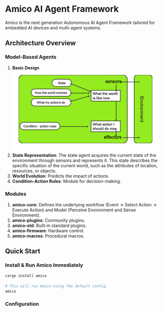 # Amico AI Agent Framework

Amico is the next generation Autonomous AI Agent Framework tailored for embedded AI devices and multi-agent systems.

## Architecture Overview

### Model-Based Agents

1. **Basic Design**
   ![Basic Design](https://github.com/AIMOverse/amico/blob/main/images/amico_basic_design.png)
2. **State Representation**: The state agent acquires the current state of the environment through sensors and represents it. This state describes the specific situation of the current world, such as the attributes of location, resources, or objects.
3. **World Evolution**: Predicts the impact of actions.
4. **Condition-Action Rules**: Module for decision-making.

### Modules

1. **amico-core**: Defines the underlying workflow (Event -> Select Action -> Execute Action) and Model (Perceive Environment and Sense Environment).
2. **amico-plugins**: Community plugins.
3. **amico-std**: Built-in standard plugins.
4. **amico-firmware**: Hardware control.
5. **amico-macros**: Procedural macros.

## Quick Start

### Install & Run Amico Immediately

```bash
cargo install amico

# This will run Amico using the default config.
amico
```

### Configuration
